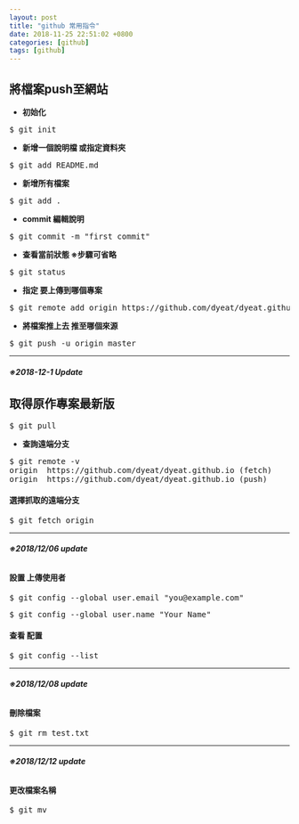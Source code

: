 ```yaml
---
layout: post
title: "github 常用指令"
date: 2018-11-25 22:51:02 +0800
categories: [github]
tags: [github]
---
```

## 將檔案push至網站
- **初始化**
<pre>$ git init</pre>
- **新增一個說明檔 或指定資料夾**
<pre>$ git add README.md</pre>
- **新增所有檔案**
<pre>$ git add .</pre>
- **commit 編輯說明**
<pre>$ git commit -m "first commit"</pre>
- **查看當前狀態 ※步驟可省略**
<pre>$ git status</pre>
- **指定 要上傳到哪個專案**
<pre>$ git remote add origin https://github.com/dyeat/dyeat.github.io.git</pre>
- **將檔案推上去 推至哪個來源**
<pre>$ git push -u origin master</pre>

---

###### **※2018-12-1 Update**
## 取得原作專案最新版

<pre>$ git pull</pre>

- **查詢遠端分支**
<pre>$ git remote -v
origin  https://github.com/dyeat/dyeat.github.io (fetch)
origin  https://github.com/dyeat/dyeat.github.io (push)</pre>


#### 選擇抓取的遠端分支

<pre>$ git fetch origin</pre>

---

###### **※2018/12/06 update**

#### **設置 上傳使用者**

<pre>$ git config --global user.email "you@example.com"</pre>
<pre>$ git config --global user.name "Your Name"</pre>

#### **查看 配置**
<pre>$ git config --list</pre>

---

###### **※2018/12/08 update**

#### **刪除檔案**

<pre>$ git rm test.txt</pre>

---

###### **※2018/12/12 update**


#### **更改檔案名稱**

<pre>$ git mv <file> <newfile> </pre>
